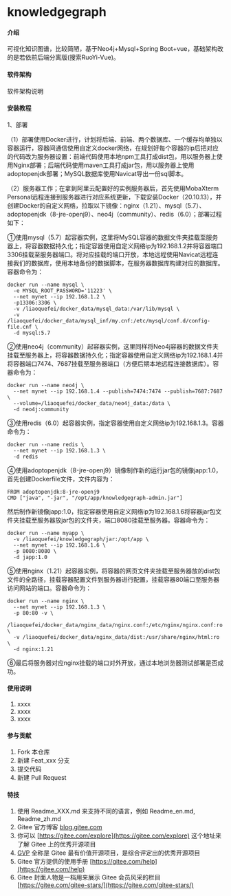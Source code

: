 # knowledgegraph

#### 介绍
可视化知识图谱，比较简陋，基于Neo4j+Mysql+Spring Boot+vue，基础架构改的是若依前后端分离版(搜索RuoYi-Vue)。

#### 软件架构
软件架构说明


#### 安装教程

1、部署

（1）部署使用Docker进行，计划将后端、前端、两个数据库、一个缓存均单独以容器运行，容器间通信使用自定义docker网络，在规划好每个容器的ip后把对应的代码改为服务器设置：前端代码使用本地npm工具打成dist包，用以服务器上使用Nginx部署；后端代码使用maven工具打成jar包，用以服务器上使用adoptopenjdk部署；MySQL数据库使用Navicat导出一份sql脚本。

（2）服务器工作；在拿到阿里云配置好的实例服务器后，首先使用MobaXterm Personal远程连接到服务器进行对应系统更新，下载安装Docker（20.10.13），并创建Docker的自定义网络，拉取以下镜像：nginx（1.21）、mysql（5.7）、adoptopenjdk（8-jre-openj9）、neo4j（community）、redis（6.0）；部署过程如下：

①使用mysql（5.7）起容器实例，这里将MySQL容器的数据文件夹挂载至服务器上，将容器数据持久化；指定容器使用自定义网络ip为192.168.1.2并将容器端口3306挂载至服务器端口。将对应挂载的端口开放，本地远程使用Navicat远程连接我们的数据库，使用本地备份的数据脚本，在服务器数据库构建对应的数据库。容器命令为：

```shell
docker run --name mysql \
  -e MYSQL_ROOT_PASSWORD='11223' \
  --net mynet --ip 192.168.1.2 \
  -p13306:3306 \
  -v /liaoquefei/docker_data/mysql_data:/var/lib/mysql \
  -v /liaoquefei/docker_data/mysql_inf/my.cnf:/etc/mysql/conf.d/config-file.cnf \
  -d mysql:5.7
```

②使用neo4j（community）起容器实例，这里同样将Neo4j容器的数据文件夹挂载至服务器上，将容器数据持久化；指定容器使用自定义网络ip为192.168.1.4并将容器端口7474、7687挂载至服务器端口（方便后期本地远程连接数据库）。容器命令为：

```shell
docker run --name neo4j \
  --net mynet --ip 192.168.1.4 --publish=7474:7474 --publish=7687:7687 \
  --volume=/liaoquefei/docker_data/neo4j_data:/data \
  -d neo4j:community
```



③使用redis（6.0）起容器实例，指定容器使用自定义网络ip为192.168.1.3。容器命令为：

```shell
docker run --name redis \
  --net mynet --ip 192.168.1.3 \
  -d redis
```



④使用adoptopenjdk（8-jre-openj9）镜像制作新的运行jar包的镜像japp:1.0，首先创建Dockerfile文件，文件内容为：

```shell
FROM adoptopenjdk:8-jre-openj9
CMD ["java", "-jar", "/opt/app/knowledgegraph-admin.jar"]
```



然后制作新镜像japp:1.0，指定容器使用自定义网络ip为192.168.1.6将容器jar包文件夹挂载至服务器放jar包的文件夹，端口8080挂载至服务器。容器命令为：

```shell
docker run --name myapp \
  -v /liaoquefei/knowledgegraph/jar:/opt/app \
  --net mynet --ip 192.168.1.6 \
  -p 8080:8080 \
  -d japp:1.0
```



⑤使用nginx（1.21）起容器实例，将容器的网页文件夹挂载至服务器放的dist包文件的全路径，挂载容器配置文件到服务器进行配置，挂载容器80端口至服务器访问网站的端口。容器命令为：

```shell
docker run --name nginx \
  --net mynet --ip 192.168.1.3 \
  -p 80:80 -v \
  /liaoquefei/docker_data/nginx_data/nginx.conf:/etc/nginx/nginx.conf:ro \
  -v /liaoquefei/docker_data/nginx_data/dist:/usr/share/nginx/html:ro \
  -d nginx:1.21
```

⑥最后将服务器对应nginx挂载的端口对外开放，通过本地浏览器测试部署是否成功。

#### 使用说明

1.  xxxx
2.  xxxx
3.  xxxx

#### 参与贡献

1.  Fork 本仓库
2.  新建 Feat_xxx 分支
3.  提交代码
4.  新建 Pull Request


#### 特技

1.  使用 Readme\_XXX.md 来支持不同的语言，例如 Readme\_en.md, Readme\_zh.md
2.  Gitee 官方博客 [blog.gitee.com](https://blog.gitee.com)
3.  你可以 [https://gitee.com/explore](https://gitee.com/explore) 这个地址来了解 Gitee 上的优秀开源项目
4.  [GVP](https://gitee.com/gvp) 全称是 Gitee 最有价值开源项目，是综合评定出的优秀开源项目
5.  Gitee 官方提供的使用手册 [https://gitee.com/help](https://gitee.com/help)
6.  Gitee 封面人物是一档用来展示 Gitee 会员风采的栏目 [https://gitee.com/gitee-stars/](https://gitee.com/gitee-stars/)

